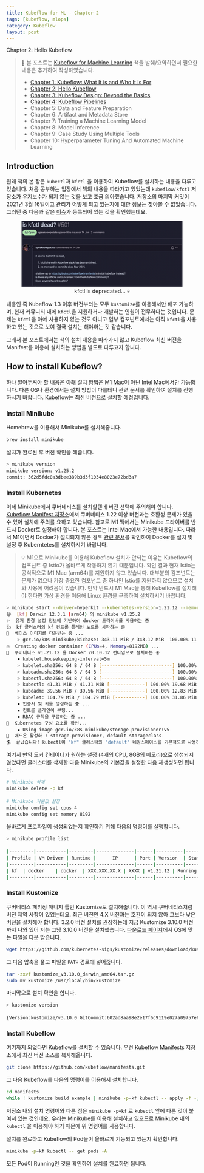 ```yaml
---
title: Kubeflow for ML - Chapter 2
tags: [kubeflow, mlops]
category: Kubeflow
layout: post
---
```


Chapter 2: Hello Kubeflow

<!--more-->


>   👀 본 포스트는 [Kubeflow for Machine Learning](https://oreilly.com/library/view/kubeflow-for-machine/9781492050117/) 책을 발췌/요약하면서 필요한 내용은 추가하여 작성하였습니다.
>
>   -   [Chapter 1: Kubeflow: What It is and Who It Is For](/kubeflow/2022/05/08/kubeflow-chapter1.html)
>   -   [Chapter 2: Hello Kubeflow](/kubeflow/2022/05/15/kubeflow-chapter2.html)
>   -   [Chapter 3: Kubeflow Design: Beyond the Basics](/kubeflow/2022/06/19/kubeflow-chapter3.html)
>   -   [Chapter 4: Kubeflow Pipelines](/kubeflow/2022/07/10/kubeflow-chapter4.html)
>   -   Chapter 5: Data and Feature Preparation
>   -   Chapter 6: Artifact and Metadata Store
>   -   Chapter 7: Training a Machine Learning Model
>   -   Chapter 8: Model Inference
>   -   Chapter 9: Case Study Using Multiple Tools
>   -   Chapter 10: Hyperparameter Tuning And Automated Machine Learning

## Introduction

원래 책의 본 장은 `kubectl`과 `kfctl` 을 이용하여 Kubeflow를 설치하는 내용을 다루고 있습니다. 처음 공부하는 입장에서 책의 내용을 따라가고 있었는데 `kubeflow/kfctl` 저장소가 유지보수가 되지 않는 것을 보고 조금 의아했습니다. 저장소의 마지막 커밋이 2021년 3월 16일이고 관리가 어떻게 되고 있는지에 대한 정보는 찾아볼 수 없었습니다. 그러던 중 다음과 같은 [이슈](https://github.com/kubeflow/kfctl/issues/501)가 등록되어 있는 것을 확인했는데요.

<center>
  <figure>
    <img src="/assets/images/2022-05-15-kubeflow-chapter2/github_issue.png" alt="Example" style="zoom:50%;" loading="lazy" />
    <figcaption style="text-align: center;">kfctl is deprecated... 💀</figcaption>
  </figure>
</center>

내용인 즉 Kubeflow 1.3 이후 버전부터는 모두 `kustomize`를 이용해서만 배포 가능하며, 현재 커뮤니티 내에 `kfctl`을 지원하거나 개발하는 인원이 전무하다는 것입니다. 문제는 `kfctl`을 아예 사용하지 않는 것도 아니고 일부 컴포넌트에서는 아직 `kfctl`을 사용하고 있는 것으로 보여 결국 설치는 해야하는 것 같습니다.

그래서 본 포스트에서는 책의 설치 내용을 따라가지 않고 Kubeflow 최신 버전을 Manifest를 이용해 설치하는 방법을 별도로 다루고자 합니다.

## How to install Kubeflow?

하나 알아두셔야 할 내용은 아래 설치 방법은 M1 Mac이 아닌 Intel Mac에서만 가능합니다. 다른 OS나 환경에서는 설치 방법이 다를테니 관련 문서를 확인하여 설치를 진행하시기 바랍니다. Kubeflow는 최신 버전으로 설치할 예정입니다. 

### Install Minikube

Homebrew를 이용해서 Minikube를 설치해줍니다.

```bash
brew install minikube
```

설치가 완료된 후 버전 확인을 해줍니다.

```bash
> minikube version
minikube version: v1.25.2
commit: 362d5fdc0a3dbee389b3d3f1034e8023e72bd3a7
```

### Install Kubernetes

이제 Minikube에서 쿠버네티스를 설치할텐데 버전 선택에 주의해야 합니다. [Kubeflow Manifest 저장소](https://github.com/kubeflow/manifests)에서 쿠버네티스 1.22 이상 버전과는 호환성 문제가 있을 수 있어 설치에 주의를 요하고 있습니다.
참고로 M1 맥에서는 Minikube 드라이버를 반드시 Docker로 설정해야 합니다. 본 포스트는 Intel Mac에서 가능한 내용입니다. 따라서 M1이면서 Docker가 설치되지 않은 경우 [관련 문서](https://minikube.sigs.k8s.io/docs/drivers/docker/)를 확인하여 Docker를 설치 및 설정 후 Kuberntetes를 설치하시기 바랍니다.

> 💡 M1으로 Minikube를 이용해 Kubeflow 설치가 안되는 이유는 Kubeflow의 컴포넌트 중 Istio가 올바르게 작동하지 않기 때문입니다.
> 확인 결과 현재 Istio는 공식적으로 M1 Mac (arm64)를 지원하지 않고 있습니다.
> 대부분의 컴포넌트는 문제가 없으나 가장 중요한 컴포넌트 중 하나인 Istio를 지원하지 않으므로 설치와 사용에 어려움이 있습니다.
> 만약 반드시 M1 Mac을 통해 Kubeflow를 설치해야 한다면 가상 환경을 이용해 Linux 환경을 구축하여 설치하시기 바랍니다.

```bash
> minikube start --driver=hyperkit --kubernetes-version=1.21.12 --memory=8g —cpus=4 --profile kf
😄  [kf] Darwin 12.3.1 (arm64) 의 minikube v1.25.2
✨  유저 환경 설정 정보에 기반하여 docker 드라이버를 사용하는 중
👍  kf 클러스터의 kf 컨트롤 플레인 노드를 시작하는 중
🚜  베이스 이미지를 다운받는 중 ...
    > gcr.io/k8s-minikube/kicbase: 343.11 MiB / 343.12 MiB  100.00% 11.41 MiB p
🔥  Creating docker container (CPUs=4, Memory=8192MB) ...
🐳  쿠버네티스 v1.21.12 을 Docker 20.10.12 런타임으로 설치하는 중
    ▪ kubelet.housekeeping-interval=5m
    > kubelet.sha256: 64 B / 64 B [--------------------------] 100.00% ? p/s 0s
    > kubeadm.sha256: 64 B / 64 B [--------------------------] 100.00% ? p/s 0s
    > kubectl.sha256: 64 B / 64 B [--------------------------] 100.00% ? p/s 0s
    > kubectl: 41.31 MiB / 41.31 MiB [-------------] 100.00% 19.68 MiB p/s 2.3s
    > kubeadm: 39.56 MiB / 39.56 MiB [-------------] 100.00% 12.83 MiB p/s 3.3s
    > kubelet: 104.79 MiB / 104.79 MiB [-----------] 100.00% 31.86 MiB p/s 3.5s
    ▪ 인증서 및 키를 생성하는 중 ...
    ▪ 컨트롤 플레인이 부팅...
    ▪ RBAC 규칙을 구성하는 중 ...
🔎  Kubernetes 구성 요소를 확인...
    ▪ Using image gcr.io/k8s-minikube/storage-provisioner:v5
🌟  애드온 활성화 : storage-provisioner, default-storageclass
🏄  끝났습니다! kubectl이 "kf" 클러스터와 "default" 네임스페이스를 기본적으로 사용하도록 구성되었습니다.
```

여기서 만약 도커 컨테이너가 원하는 설정 (4개의 CPU, 8GB의 메모리)으로 생성되지 않았다면 클러스터를 삭제한 다음 Minikube의 기본값을 설정한 다음 재생성하면 됩니다.

```bash
# Minikube 삭제
minikube delete -p kf

# Minikube 기본값 설정
minikube config set cpus 4
minikube config set memory 8192
```

올바르게 프로파일이 생성되었는지 확인하기 위해 다음의 명령어를 실행합니다.

```bash
> minikube profile list

|---------|-----------|---------|--------------|------|----------|---------|-------|
| Profile | VM Driver | Runtime |      IP      | Port | Version  | Status  | Nodes |
|---------|-----------|---------|--------------|------|----------|---------|-------|
| kf  | docker    | docker  | XXX.XXX.XX.X | XXXX | v1.21.12 | Running |     1 |
|---------|-----------|---------|--------------|------|----------|---------|-------|
```

### Install Kustomize

쿠버네티스 패키징 매니지 툴인 Kustomize도 설치해줍니다. 이 역시 쿠버네티스처럼 버전 제약 사항이 있었는데요. 최근 버전인 4.X 버전과는 호환이 되지 않아 그보다 낮은 버전을 설치해야 합니다. 3.2.0 버전 설치를 권장하는데 지금 Kustomize 3.10.0 버전까지 나와 있어 저는 그냥 3.10.0 버전을 설치했습니다. [다운로드 페이지](https://github.com/kubernetes-sigs/kustomize/releases/tag/kustomize%2Fv3.10.0)에서 OS에 맞는 파일을 다운 받습니다.

```bash
wget https://github.com/kubernetes-sigs/kustomize/releases/download/kustomize%2Fv3.10.0/kustomize_v3.10.0_darwin_amd64.tar.gz
```

그 다음 압축을 풀고 파일을 `PATH` 경로에 넣어줍니다.

```bash
tar -zxvf kustomize_v3.10.0_darwin_amd64.tar.gz
sudo mv kustomize /usr/local/bin/kustomize
```

마지막으로 설치 확인을 합니다.

```bash
> kustomize version

{Version:kustomize/v3.10.0 GitCommit:602ad8aa98e2e17f6c9119e027a09757e63c8bec BuildDate:2021-02-10T00:00:50Z GoOs:darwin GoArch:amd64}
```

### Install Kubeflow

여기까지 되었다면 Kubeflow를 설치할 수 있습니다. 우선 Kubeflow Manifests 저장소에서 최신 버전 소스를 복사해옵니다.

```bash
git clone https://github.com/kubeflow/manifests.git
```

그 다음 Kubeflow를 다음의 명령어를 이용해서 설치합니다.

```bash
cd manifests
while ! kustomize build example | minikube -p=kf kubectl -- apply -f -; do echo "Retrying to apply resources"; sleep 10; done
```

저장소 내의 설치 명령어와 다른 점은 `minikube -p=kf` 로 `kubectl` 앞에 다른 것이 붙여져 있는 것인데요. 우리는 Minikube를 이용해 설치하고 있으므로 Minikube 내의 `kubectl` 을 이용해야 하기 때문에 위 명령어를 사용합니다.

설치를 완료하고 Kubeflow의 Pod들이 올바르게 기동되고 있는지 확인합니다.

```bash
minikube -p=kf kubectl -- get pods -A
```

모든 Pod이 Running인 것을 확인하여 설치를 완료하면 됩니다.
